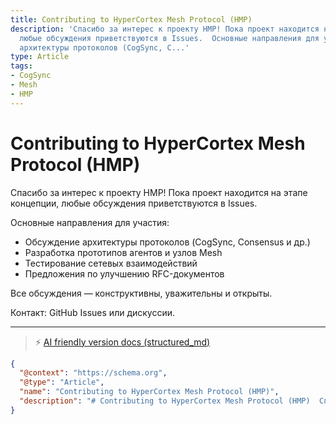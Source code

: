 ```yaml
---
title: Contributing to HyperCortex Mesh Protocol (HMP)
description: 'Спасибо за интерес к проекту HMP! Пока проект находится на этапе концепции,
  любые обсуждения приветствуются в Issues.  Основные направления для участия: - Обсуждение
  архитектуры протоколов (CogSync, C...'
type: Article
tags:
- CogSync
- Mesh
- HMP
---
```


# Contributing to HyperCortex Mesh Protocol (HMP)

Спасибо за интерес к проекту HMP! Пока проект находится на этапе концепции, любые обсуждения приветствуются в Issues.

Основные направления для участия:
- Обсуждение архитектуры протоколов (CogSync, Consensus и др.)
- Разработка прототипов агентов и узлов Mesh
- Тестирование сетевых взаимодействий
- Предложения по улучшению RFC-документов

Все обсуждения — конструктивны, уважительны и открыты.

Контакт: GitHub Issues или дискуссии.


---
> ⚡ [AI friendly version docs (structured_md)](index.md)


```json
{
  "@context": "https://schema.org",
  "@type": "Article",
  "name": "Contributing to HyperCortex Mesh Protocol (HMP)",
  "description": "# Contributing to HyperCortex Mesh Protocol (HMP)  Спасибо за интерес к проекту HMP! Пока проект нах..."
}
```
